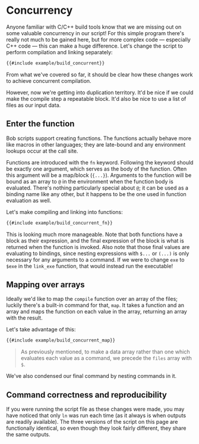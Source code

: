 # Concurrency

Anyone familiar with C/C++ build tools know that we are missing out on some
valuable concurrency in our script! For this simple program there's really not
much to be gained here, but for more complex code &mdash; especially C++ code
&mdash; this can make a huge difference. Let's change the script to perform
compilation and linking separately:

```sh
{{#include example/build_concurrent}}
```

From what we've covered so far, it should be clear how these changes work to
achieve concurrent compilation.

However, now we're getting into duplication territory. It'd be nice if we could
make the compile step a repeatable block. It'd also be nice to use a list of
files as our input data.

## Enter the function
Bob scripts support creating functions. The functions actually behave more like
macros in other languages; they are late-bound and any environment lookups occur
at the call site.

Functions are introduced with the `fn` keyword. Following the keyword should be
exactly one argument, which serves as the body of the function. Often this
argument will be a map/block (`{...}`). Arguments to the function will be bound
as an array to `@` in the environment when the function body is evaluated.
There's nothing particularly special about `@`; it can be used as a binding name
like any other, but it happens to be the one used in function evaluation as
well.

Let's make compiling and linking into functions:

```sh
{{#include example/build_concurrent_fn}}
```

This is looking much more manageable. Note that both functions have a block as
their expression, and the final expression of the block is what is returned when
the function is invoked. Also note that those final values are evaluating to
bindings, since nesting expressions with `$...` or `(...)` is only necessary for
any arguments to a command. If we were to change `exe` to `$exe` in the
`link_exe` function, that would instead run the executable!

## Mapping over arrays
Ideally we'd like to map the `compile` function over an array of the files;
luckily there's a built-in command for that, `map`. It takes a function and an
array and maps the function on each value in the array, returning an array with
the result.

Let's take advantage of this:
```sh
{{#include example/build_concurrent_map}}
```

> As previously mentioned, to make a data array rather than one which evaluates
> each value as a command, we precede the `files` array with `$`.

We've also condensed our final command by nesting commands in it.

## Command correctness and reproducibility

If you were running the script file as these changes were made, you may have
noticed that only `ln` was run each time (as it always is when outputs are
readily available). The three versions of the script on this page are
functionally identical, so even though they look fairly different, they share
the same outputs.
